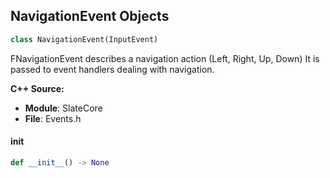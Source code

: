 ## NavigationEvent Objects

```python
class NavigationEvent(InputEvent)
```

FNavigationEvent describes a navigation action (Left, Right, Up, Down)
It is passed to event handlers dealing with navigation.

**C++ Source:**

- **Module**: SlateCore
- **File**: Events.h

<a id="unreal.NavigationEvent.__init__"></a>

#### __init__

```python
def __init__() -> None
```

<a id="unreal.AnalogInputEvent"></a>